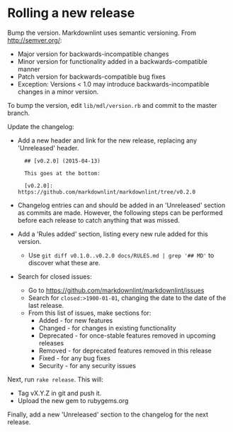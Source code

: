 # Rolling a new release

Bump the version. Markdownlint uses semantic versioning. From
<http://semver.org/>:

* Major version for backwards-incompatible changes
* Minor version for functionality added in a backwards-compatible manner
* Patch version for backwards-compatible bug fixes
* Exception: Versions < 1.0 may introduce backwards-incompatible changes in a
  minor version.

To bump the version, edit `lib/mdl/version.rb` and commit to the master
branch.

Update the changelog:

* Add a new header and link for the new release, replacing any 'Unreleased'
  header.

        ## [v0.2.0] (2015-04-13)

        This goes at the bottom:

        [v0.2.0]: https://github.com/markdownlint/markdownlint/tree/v0.2.0

* Changelog entries can and should be added in an 'Unreleased' section as
  commits are made. However, the following steps can be performed before each
  release to catch anything that was missed.
* Add a 'Rules added' section, listing every new rule added for this version.
  * Use `git diff v0.1.0..v0.2.0 docs/RULES.md | grep '## MD'` to discover
    what these are.
* Search for closed issues:
  * Go to <https://github.com/markdownlint/markdownlint/issues>
  * Search for `closed:>1900-01-01`, changing the date to the date
    of the last release.
  * From this list of issues, make sections for:
    * Added - for new features
    * Changed - for changes in existing functionality
    * Deprecated - for once-stable features removed in upcoming releases
    * Removed - for deprecated features removed in this release
    * Fixed - for any bug fixes
    * Security - for any security issues

Next, run `rake release`. This will:

* Tag vX.Y.Z in git and push it.
* Upload the new gem to rubygems.org

Finally, add a new 'Unreleased' section to the changelog for the next release.
